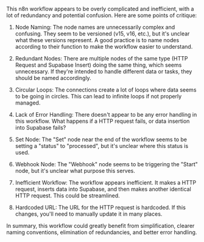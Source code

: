 This n8n workflow appears to be overly complicated and inefficient, with a lot of redundancy and potential confusion. Here are some points of critique:

1. Node Naming: The node names are unnecessarily complex and confusing. They seem to be versioned (v15, v16, etc.), but it's unclear what these versions represent. A good practice is to name nodes according to their function to make the workflow easier to understand.

2. Redundant Nodes: There are multiple nodes of the same type (HTTP Request and Supabase Insert) doing the same thing, which seems unnecessary. If they're intended to handle different data or tasks, they should be named accordingly.

3. Circular Loops: The connections create a lot of loops where data seems to be going in circles. This can lead to infinite loops if not properly managed. 

4. Lack of Error Handling: There doesn't appear to be any error handling in this workflow. What happens if a HTTP request fails, or data insertion into Supabase fails?

5. Set Node: The "Set" node near the end of the workflow seems to be setting a "status" to "processed", but it's unclear where this status is used. 

6. Webhook Node: The "Webhook" node seems to be triggering the "Start" node, but it's unclear what purpose this serves.

7. Inefficient Workflow: The workflow appears inefficient. It makes a HTTP request, inserts data into Supabase, and then makes another identical HTTP request. This could be streamlined.

8. Hardcoded URL: The URL for the HTTP request is hardcoded. If this changes, you'll need to manually update it in many places.

In summary, this workflow could greatly benefit from simplification, clearer naming conventions, elimination of redundancies, and better error handling.